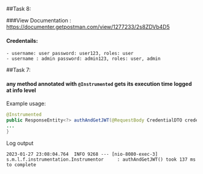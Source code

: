 ##Task 8:

###View Documentation : https://documenter.getpostman.com/view/1277233/2s8ZDVb4D5
#### Credentails:
    - username: user password: user123, roles: user
    - username : admin password: admin123, roles: user, admin
    
##Task 7:
#### any method annotated with ```@Instrumented``` gets its execution time logged at info level
Example usage: 
```java
@Instrumented
public ResponseEntity<?> authAndGetJWT(@RequestBody CredentialDTO credentialDTO) {
...
}
```
Log output
```
2023-01-27 23:08:04.764  INFO 9268 --- [nio-8080-exec-3] s.m.l.f.instrumentation.Instrumentor     : authAndGetJWT() took 137 ms to complete
```